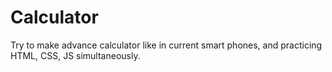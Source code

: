 # Calculator
Try to make advance calculator like in current smart phones, and practicing HTML, CSS, JS simultaneously.
